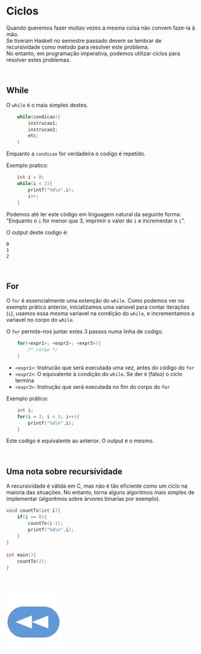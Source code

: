 # Ciclos

Quando queremos fazer muitas vezes a mesma coisa não convem faze-la à mão.
<br>Se tiveram Haskell no semestre passado devem se lembrar de recursividade como metodo para resolver este problema.
<br>No entanto, em programação imperativa, podemos utilizar ciclos para resolver estes problemas.

<br>

## While
O `while` é o mais simples destes.
```C
    while(condicao){
        instrucao1;
        instrucao2;
        etc;
    }
```
Enquanto a `condicao` for verdadeira o codigo é repetido.

Exemplo pratico:
```C
    int i = 0;
    while(i < 3){
        printf("%d\n",i);
        i++;
    }
```
Podemos até ler este código em linguagem natural da seguinte forma: "Enquanto o `i`
 for menor que 3, imprimir o valor do `i` e incrementar o `i`".

O output deste codigo é:
```
0
1
2
```

<br>

## For
O `for` é essencialmente uma extenção do `while`. Como podemos ver no exemplo prático
 anterior, inicializamos uma variavel para contar iterações (`i`), usamos essa mesma
 variavel na condição do `while`, e incrementamos a variavel no corpo do `while`.

O `for` permite-nos juntar estes 3 passos numa linha de codigo.
```C
    for(<expr1>; <expr2>; <expr3>){
        /* corpo */
    }
```
 * `<expr1>`: Instrucão que será executada uma vez, antes do código do `for`
 * `<expr2>`: O equivalente à condição do `while`. Se der `0` (falso) o ciclo termina
 * `<expr3>`: Instrução que será executada no fim do corpo do `for`

Exemplo prático:
```C
    int i;
    for(i = 3; i < 3; i++){
        printf("%d\n",i);
    }
```
Este codigo é equivalente ao anterior. O output é o mesmo.

<br>

## Uma nota sobre recursividade
A recursividade é válida em C, mas não é tão eficiente como um ciclo na maioria das
 situações. No entanto, torna alguns algoritmos mais simples de implementar
 (algoritmos sobre àrvores binarias por exemplo).

```C
void countTo(int i){
    if(i >= 0){
        countTo(i-1);
        printf("%d\n",i);
    }
}

int main(){
    countTo(2);
}
```

<br><br>

[![retroceder](https://raw.githubusercontent.com/David81820/Recursos-LCC/main/Rewind.png)](https://david81820.github.io/Recursos-LCC/1ano)